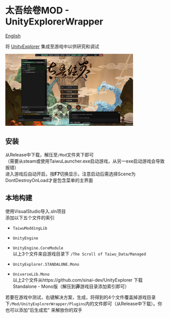 # 太吾绘卷MOD - UnityExplorerWrapper

[English](./README.md)

将 [UnityExplorer](https://github.com/sinai-dev/UnityExplorer) 集成至游戏中以供研究和调试

<img src="preview.png" width=400></img>

## 安装
从Release中下载，解压至`/Mod`文件夹下即可  
（需要从steam或使用TaiwuLauncher.exe启动游戏，从另一exe启动游戏会导致报错）  
进入游戏后自动开启，按**F7**切换显示，注意启动后需选择Scene为DontDestroyOnLoad才是包含菜单的主界面

## 本地构建
使用VisualStudio导入.sln项目  
添加以下五个文件的索引
- `TaiwuModdingLib`
- `UnityEngine`
- `UnityEngine.CoreModule`  
    以上3个文件来自游戏目录下 `/The Scroll of Taiwu_Data/Managed`

- `UnityExplorer.STANDALONE.Mono`
- `UniverseLib.Mono`  
    以上2个文件从https://github.com/sinai-dev/UnityExplorer 下载Standalone - Mono版（解压到**非**游戏目录添加索引即可）

若要在游戏中测试，右键解决方案，生成，将得到的4个文件覆盖掉游戏目录下`/Mod/UnityExplorerWrapper/Plugins`内的文件即可（从Release中下载）。你也可以添加"后生成宏" 来解放你的双手
